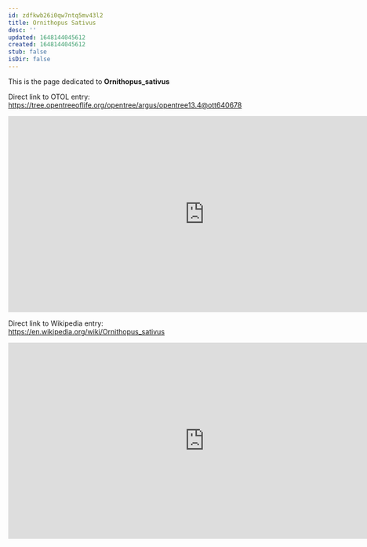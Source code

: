```yaml
---
id: zdfkwb26i0qw7ntq5mv43l2
title: Ornithopus Sativus
desc: ''
updated: 1648144045612
created: 1648144045612
stub: false
isDir: false
---
```

This is the page dedicated to **Ornithopus_sativus**


Direct link to OTOL entry: https://tree.opentreeoflife.org/opentree/argus/opentree13.4@ott640678



<html>
    <body>
    <iframe src="https://tree.opentreeoflife.org/opentree/argus/opentree13.4@ott640678"
    width="800" height="400" frameborder="0" allowfullscreen> </iframe>
    </body>
</html>
    


Direct link to Wikipedia entry: https://en.wikipedia.org/wiki/Ornithopus_sativus



<html>
    <body>
    <iframe src="https://en.wikipedia.org/wiki/Ornithopus_sativus"
    width="800" height="400" frameborder="0" allowfullscreen> </iframe>
    </body>
</html>
    
